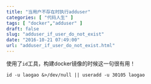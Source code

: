 ```yaml
---
title: "当用户不存在时执行adduser"
categories: [ "代码人生" ]
tags: [ "docker","adduser" ]
draft: false
slug: "adduser_if_user_do_not_exist"
date: "2016-10-21 07:49:00"
url: "adduser_if_user_do_not_exist.html"
---
```


使用了`id`工具，构建docker镜像的时候这一句很有用！

```
id -u laogao &>/dev/null || useradd -u 30105 laogao
```